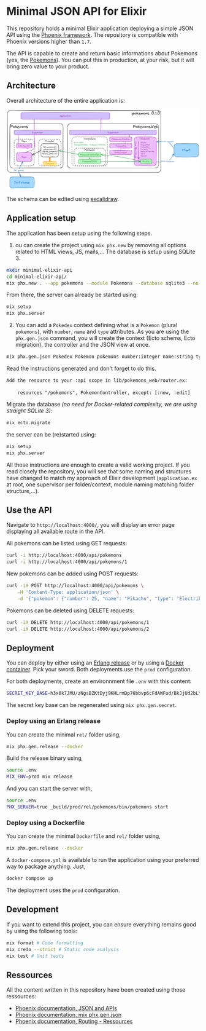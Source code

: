 # Minimal JSON API for Elixir

This repository holds a minimal Elixir application deploying a simple JSON API using the [Phoenix framework](https://hexdocs.pm/phoenix). The repository is compatible with Phoenix versions higher than `1.7`. 

The API is capable to create and return basic informations about Pokemons (yes, the [Pokemons](https://www.pokemon.com/us/pokedex)). You can put this in production, at your risk, but it will bring zero value to your product.

## Architecture

Overall architecture of the entire application is:

![Architecture](docs/architecture.png)

The schema can be edited using [excalidraw](https://excalidraw.com/).

## Application setup

The application has been setup using the following steps. 

1. ou can create the project using `mix phx.new` by removing all options related to HTML views, JS, mails,... The database is setup using SQLite 3.

```bash
mkdir minimal-elixir-api
cd minimal-elixir-api/
mix phx.new . --app pokemons --module Pokemons --database sqlite3 --no-assets --no-dashboard --no-esbuild --no-gettext --no-html --no-mailer --no-tailwind
```

From there, the server can already be started using:

```bash
mix setup
mix phx.server
```

2. You can add a `Pokedex` context defining what is a `Pokemon` (plural `pokemons`), with `number`, `name` and `type` attributes. As you are using the `phx.gen.json` command, you will create the context (Ecto schema, Ecto migration), the controller and the JSON view at once.

```bash
mix phx.gen.json Pokedex Pokemon pokemons number:integer name:string type:string
```

Read the instructions generated and don't forget to do this.

```
Add the resource to your :api scope in lib/pokemons_web/router.ex:

    resources "/pokemons", PokemonController, except: [:new, :edit]
```

Migrate the database *(no need for Docker-related complexity, we are using straight SQLite 3)*:

```bash
mix ecto.migrate
```

the server can be (re)started using:

```bash
mix setup
mix phx.server
```

All those instructions are enough to create a valid working project. If you read closely the repository, you will see that some naming and structures have changed to match my approach of Elixir development (`application.ex` at root, one supervisor per folder/context, module naming matching folder structure,...).

## Use the API

Navigate to `http://localhost:4000/`, you will display an error page displaying all available route in the API.

All pokemons can be listed using GET requests:

```bash
curl -i http://localhost:4000/api/pokemons
curl -i http://localhost:4000/api/pokemons/1
```

New pokemons can be added using POST requests:

```bash
curl -iX POST http://localhost:4000/api/pokemons \
    -H 'Content-Type: application/json' \
    -d '{"pokemon": {"number": 25, "name": "Pikachu", "type": "Électrik"}}'
```

Pokemons can be deleted using DELETE requests:

```bash
curl -iX DELETE http://localhost:4000/api/pokemons/1
curl -iX DELETE http://localhost:4000/api/pokemons/2
```

## Deployment

You can deploy by either using an [Erlang release](#deploy-using-an-erlang-release) or by using a [Docker container](#deploy-using-a-dockerfile). Pick your sword. Both deployments use the `prod` configuration.

For both deployments, create an environnment file `.env` with this content:

```bash
SECRET_KEY_BASE=h3x6k7JMU/zNgsBZKtDyj9KHLrmDp76bbvp6cFdAWFod/BkJjUd2bLYaVlRRYnVi DATABASE_PATH=data/pokemons.db
```

The secret key base can be regenerated using `mix phx.gen.secret`.

### Deploy using an Erlang release

You can create the minimal `rel/` folder using,

```bash
mix phx.gen.release --docker
```

Build the release binary using,

```bash
source .env
MIX_ENV=prod mix release
```

And you can start the server with,

```bash
source .env
PHX_SERVER=true _build/prod/rel/pokemons/bin/pokemons start
```

### Deploy using a Dockerfile

You can create the minimal `Dockerfile` and `rel/` folder using,

```bash
mix phx.gen.release --docker
```

A `docker-compose.yml` is available to run the application using your preferred way to package anything. Just,

```bash
docker compose up
```

The deployment uses the `prod` configuration.

## Development

If you want to extend this project, you can ensure everything remains good by using the following tools:

```bash
mix format # Code formatting
mix credo --strict # Static code analysis
mix test # Unit tests
```

## Ressources

All the content written in this repository have been created using those ressources:

- [Phoenix documentation, JSON and APIs](https://hexdocs.pm/phoenix/json_and_apis.html)
- [Phoenix documentation, mix phx.gen.json](https://hexdocs.pm/phoenix/Mix.Tasks.Phx.Gen.Json.html)
- [Phoenix documentation, Routing - Ressources](https://hexdocs.pm/phoenix/routing.html#resources)